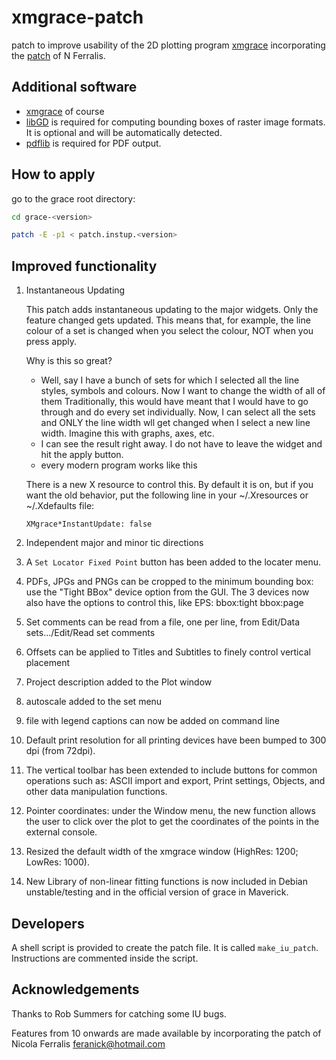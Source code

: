 # xmgrace-patch
patch to improve usability of the 2D plotting program [xmgrace](http://plasma-gate.weizmann.ac.il/Grace/)
incorporating the [patch](https://github.com/feranick/grace-extended) of N Ferralis.

## Additional software

* [xmgrace](http://plasma-gate.weizmann.ac.il/Grace/) of course
* [libGD](https://libgd.github.io) is required for computing bounding boxes of raster image formats. It is optional and will be automatically detected.
* [pdflib](https://www.pdflib.com/) is required for PDF output.

## How to apply

go to the grace root directory: 

```bash
cd grace-<version>

patch -E -p1 < patch.instup.<version>
```

## Improved functionality

1. Instantaneous Updating

    This patch adds instantaneous updating to the major widgets. Only the
    feature changed gets updated. This means that, for example, the line 
    colour of a set is changed when you select the colour, NOT
    when you press apply. 

    Why is this so great?
    * Well, say I have a bunch of sets for which I selected all the line styles, 
      symbols and colours. Now I want to change the width of all of them
      Traditionally, this would have meant that I would have to go through and
      do every set individually. Now, I can select all the sets and ONLY the 
      line width wll get changed when I select a new line width.
      Imagine this with graphs, axes, etc.
    * I can see the result right away. I do not have to leave the widget and
       hit the apply button.
    * every modern program works like this

    There is a new X resource to control this. By default it is on, but if you want
    the old behavior, put the following line in your ~/.Xresources or ~/.Xdefaults file:
    ```
    XMgrace*InstantUpdate: false
    ```
    
2. Independent major and minor tic directions

3. A `Set Locator Fixed Point` button has been added to the locater menu.

4. PDFs, JPGs and PNGs can be cropped to the minimum bounding box: use the
"Tight BBox" device option from the GUI. The 3 devices now also have the
options to control this, like EPS:
bbox:tight
bbox:page

5. Set comments can be read from a file, one per line, from Edit/Data sets.../Edit/Read set comments

6. Offsets can be applied to Titles and Subtitles to finely control vertical placement

7. Project description added to the Plot window

8. autoscale added to the set menu

9. file with legend captions can now be added on command line

10. Default print resolution for all printing devices have been bumped to 300 dpi (from 72dpi).

11. The vertical toolbar has been extended to include buttons for common operations such as: ASCII import and export, Print settings, Objects, and other data manipulation functions.

12. Pointer coordinates: under the Window menu, the new function allows the user to click over the plot to get the coordinates of the points in the external console.

13. Resized the default width of the xmgrace window (HighRes: 1200; LowRes: 1000).

14. New Library of non-linear fitting functions is now included in Debian unstable/testing and in the official version of grace in Maverick.

## Developers

A shell script is provided to create the patch file. It is called `make_iu_patch`. Instructions are commented inside the script.

## Acknowledgements

Thanks to Rob Summers for catching some IU bugs.

Features from 10 onwards are made available by incorporating the patch of Nicola Ferralis feranick@hotmail.com 
